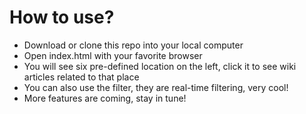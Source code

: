 # How to use?

+ Download or clone this repo into your local computer
+ Open index.html with your favorite browser
+ You will see six pre-defined location on the left, click it to see wiki articles related to that place
+ You can also use the filter, they are real-time filtering, very cool!
+ More features are coming, stay in tune!
